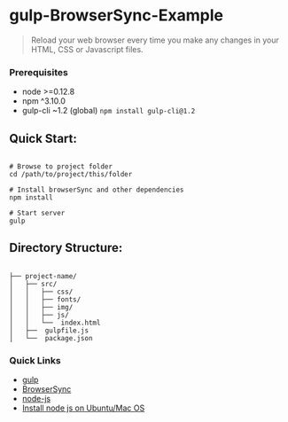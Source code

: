 # gulp-BrowserSync-Example

>Reload your web browser every time you make any changes in your HTML, CSS or Javascript files.


### Prerequisites
* node >=0.12.8
* npm ^3.10.0
* gulp-cli ~1.2 (global) ```npm install gulp-cli@1.2```

## Quick Start:

```shell

# Browse to project folder
cd /path/to/project/this/folder

# Install browserSync and other dependencies
npm install

# Start server
gulp

```


## Directory Structure: 

```

├── project-name/
│   ├── src/
│   │   ├── css/
│   │   ├── fonts/
│   │   ├── img/
│   │   ├── js/
│   │   └──  index.html
│   ├──  gulpfile.js
│   └──  package.json

```


### Quick Links
* [gulp](http://gulpjs.com)
* [BrowserSync](http://www.browsersync.io)
* [node-js](https://nodejs.org/en/)
* [Install node js on Ubuntu/Mac OS](https://github.com/creationix/nvm)

